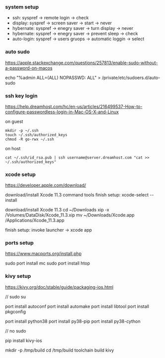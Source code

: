 
### system setup

* ssh: syspref -> remote login -> check
* display: syspref -> screen saver -> start -> never
* hybernate: syspref -> enegry saver -> turn display -> never 
* hybernate: syspref -> enegry saver -> prevent sleep -> check 
* auto-login: syspref -> users gruops -> automatic loggin -> select

### auto sudo

https://apple.stackexchange.com/questions/257813/enable-sudo-without-a-password-on-macos

echo "%admin ALL=(ALL) NOPASSWD: ALL" > /private/etc/sudoers.d/auto-sudo

### ssh key login

https://help.dreamhost.com/hc/en-us/articles/216499537-How-to-configure-passwordless-login-in-Mac-OS-X-and-Linux

on guest
```
mkdir -p ~/.ssh
touch ~/.ssh/authorized_keys
chmod -R go-rwx ~/.ssh
```

on host
```
cat ~/.ssh/id_rsa.pub | ssh username@server.dreamhost.com "cat >> ~/.ssh/authorized_keys"
```

### xcode setup

https://developer.apple.com/download/

download/install Xcode 11.3 command tools
finish setup: xcode-select --install

download/install Xcode 11.3
cd ~/Downloads
xip -x /Volumes/DataDisk/Xcode_11.3.xip
mv ~/Downloads/Xcode.app /Applications/Xcode_11.3.app

finish setup: invoke launcher -> xcode app 

### ports setup

https://www.macports.org/install.php

sudo port install mc
sudo port install htop

### kivy setup

https://kivy.org/doc/stable/guide/packaging-ios.html

// sudo su

port install autoconf
port install automake
port install libtool
port install pkgconfig

port install python38
port install py38-pip
port install py38-cython

// no sudo

pip install kivy-ios

mkdir -p /tmp/build
cd /tmp/build 
toolchain build kivy
